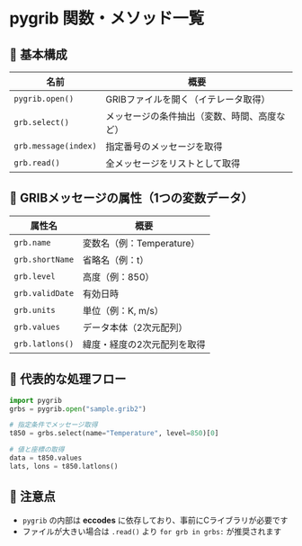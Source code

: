 # pygrib 関数・メソッド一覧

## 🔹 基本構成
| 名前 | 概要 |
|------|------|
| `pygrib.open()` | GRIBファイルを開く（イテレータ取得） |
| `grb.select()` | メッセージの条件抽出（変数、時間、高度など） |
| `grb.message(index)` | 指定番号のメッセージを取得 |
| `grb.read()` | 全メッセージをリストとして取得 |

## 🔹 GRIBメッセージの属性（1つの変数データ）
| 属性名 | 概要 |
|--------|------|
| `grb.name` | 変数名（例：Temperature） |
| `grb.shortName` | 省略名（例：t） |
| `grb.level` | 高度（例：850） |
| `grb.validDate` | 有効日時 |
| `grb.units` | 単位（例：K, m/s） |
| `grb.values` | データ本体（2次元配列） |
| `grb.latlons()` | 緯度・経度の2次元配列を取得 |

## 🔹 代表的な処理フロー
```python
import pygrib
grbs = pygrib.open("sample.grib2")

# 指定条件でメッセージ取得
t850 = grbs.select(name="Temperature", level=850)[0]

# 値と座標の取得
data = t850.values
lats, lons = t850.latlons()
```

## 🔹 注意点
- `pygrib` の内部は **eccodes** に依存しており、事前にCライブラリが必要です
- ファイルが大きい場合は `.read()` より `for grb in grbs:` が推奨されます
